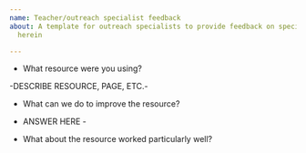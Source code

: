 ```yaml
---
name: Teacher/outreach specialist feedback
about: A template for outreach specialists to provide feedback on specific resources
  herein

---
```


* What resource were you using?

-DESCRIBE RESOURCE, PAGE, ETC.-

* What can we do to improve the resource?

- ANSWER HERE -

* What about the resource worked particularly well?
